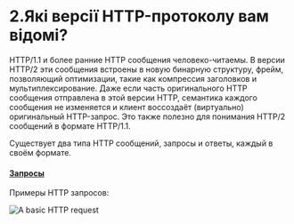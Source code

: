 # 2.Які версії HTTP-протоколу вам відомі?

HTTP/1.1 и более ранние HTTP сообщения человеко-читаемы. В версии HTTP/2 эти сообщения встроены в новую бинарную структуру, фрейм, позволяющий оптимизации, такие как компрессия заголовков и мультиплексирование. Даже если часть оригинального HTTP сообщения отправлена в этой версии HTTP, семантика каждого сообщения не изменяется и клиент воссоздаёт \(виртуально\) оригинальный HTTP-запрос. Это также полезно для понимания HTTP/2 сообщений в формате HTTP/1.1.

Существует два типа HTTP сообщений, запросы и ответы, каждый в своём формате.

#### [Запросы](https://developer.mozilla.org/ru/docs/Web/HTTP/Overview#%D0%B7%D0%B0%D0%BF%D1%80%D0%BE%D1%81%D1%8B) <a id="&#x437;&#x430;&#x43F;&#x440;&#x43E;&#x441;&#x44B;"></a>

Примеры HTTP запросов:

![A basic HTTP request](https://mdn.mozillademos.org/files/13687/HTTP_Request.png)

